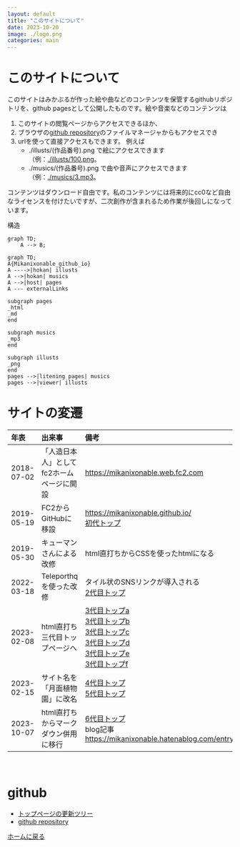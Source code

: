 ```yaml
---
layout: default
title: "このサイトについて"
date: 2023-10-20
image: ./logo.png
categories: main
---
```


# このサイトについて
このサイトはみかぶるが作った絵や曲などのコンテンツを保管するgithubリポジトリを、github pagesとして公開したものです。絵や音楽などのコンテンツは
1. このサイトの閲覧ページからアクセスできるほか、
1. ブラウザの[github repository](https://github.com/Mikanixonable/Mikanixonable.github.io)のファイルマネージャからもアクセスでき
1. urlを使って直接アクセスもできます。
例えば
    - ./illusts/(作品番号).png で絵にアクセスできます（例：[./illusts/100.png](./illusts/100.png)。
    - ./musics/(作品番号).png で曲や音声にアクセスできます（例：[./musics/3.mp3](./musics/3.mp3)。

コンテンツはダウンロード自由です。私のコンテンツには将来的にcc0など自由なライセンスを付けたいですが、二次創作が含まれるため作業が後回しになっています。

構造
~~~mermaid
graph TD;
    A --> B;
~~~

~~~mermaid
graph TD;
A{Mikanixonable_github_io}
A ---->|hokan| illusts
A -->|hokan| musics
A -->|host| pages
A --- externalLinks

subgraph pages
_html
_md
end

subgraph musics
_mp3
end

subgraph illusts
_png
end
pages -->|litening pages| musics
pages -->|viewer| illusts
~~~

# サイトの変遷
|年表|出来事|備考|
|:--|:--|:--|
|2018-07-02|「人造日本人」としてfc2ホームページに開設|https://mikanixonable.web.fc2.com|
|2019-05-19|FC2からGitHubに移設|https://mikanixonable.github.io/<br>[初代トップ](27)|
|2019-05-30|キューマンさんによる改修|html直打ちからCSSを使ったhtmlになる|
|2022-03-18|Teleporthqを使った改修|タイル状のSNSリンクが導入される<br>[2代目トップ](100)|
|2023-02-08|html直打ち三代目トップページへ|[3代目トップa](104)<br>[3代目トップb](105)<br>[3代目トップc](107)<br>[3代目トップd](108)<br>[3代目トップe](109)<br>[3代目トップf](115)|
|2023-02-15|サイト名を「月面植物園」に改名|[4代目トップ](116)<br>[5代目トップ](106)|
|2023-10-07|html直打ちからマークダウン併用に移行|[6代目トップ](126)<br>blog記事 https://mikanixonable.hatenablog.com/entry/2023/10/07/114442|
　
　
# github
- [トップページの更新ツリー](https://github.com/Mikanixonable/Mikanixonable.github.io/commits/109158783b79299f765f2bf44b7f14397afab2c5/index.html)
- [github repository](https://github.com/Mikanixonable/Mikanixonable.github.io)

[ホームに戻る](./)
